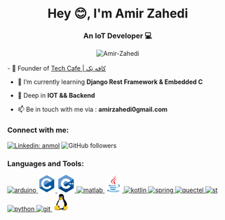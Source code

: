 

<h1 align="center">Hey 😊, I'm Amir Zahedi</h1>
<h3 align="center">An IoT Developer 💻</h3>
<div align="center">
<img  src="https://media.tenor.com/t3YlogZLsjoAAAAd/embedded-security-for-internet-of-things.gif" alt="Amir-Zahedi" />
</div>
<br>
 - 🔭 Founder of <a href="https://redl.ink/techcAFE/links"> Tech Cafe | کافه تِک</a>

- 📖 I’m currently learning **Django Rest Framework & Embedded C**

- 💬 Deep in **IOT‌ && Backend**

- 📫 Be in touch with me via : **amirzahedi0gmail.com**

<h3 align="left">Connect with me:</h3>

[![Linkedin: anmol](https://img.shields.io/badge/-AmirZahedi-blue?style=flat-square&logo=Linkedin&logoColor=white&link=https://www.linkedin.com/in/amir-zahedi-p-singh/)](https://www.linkedin.com/in/amir-zahedi-956528194/)
![GitHub followers](https://img.shields.io/github/followers/Amirzahedi78?label=Follow&style=social)

<h3 align="left">Languages and Tools:</h3>
<p align="left"> <a href="https://www.arduino.cc/" target="_blank" rel="noreferrer"> <img src="https://cdn.worldvectorlogo.com/logos/arduino-1.svg" alt="arduino" width="40" height="40"/> </a> <a href="https://www.cprogramming.com/" target="_blank" rel="noreferrer"> <img src="https://raw.githubusercontent.com/devicons/devicon/master/icons/c/c-original.svg" alt="c" width="40" height="40"/> </a> <a href="https://www.w3schools.com/cpp/" target="_blank" rel="noreferrer"> <img src="https://raw.githubusercontent.com/devicons/devicon/master/icons/cplusplus/cplusplus-original.svg" alt="cplusplus" width="40" height="40"/> </a>
 <a href="https://www.mathworks.com/" target="_blank" rel="noreferrer"> <img src="https://upload.wikimedia.org/wikipedia/commons/2/21/Matlab_Logo.png" alt="matlab" width="40" height="40"/> </a><a href="https://www.java.com" target="_blank" rel="noreferrer"> <img src="https://raw.githubusercontent.com/devicons/devicon/master/icons/java/java-original.svg" alt="java" width="40" height="40"/> </a>  
 <a href="https://kotlinlang.org" target="_blank" rel="noreferrer"> <img src="https://www.vectorlogo.zone/logos/kotlinlang/kotlinlang-icon.svg" alt="kotlin" width="40" height="40"/> </a>
 <a href="https://spring.io/" target="_blank" rel="noreferrer"> <img src="https://www.vectorlogo.zone/logos/springio/springio-icon.svg" alt="spring" width="40" height="40"/> </a>
 <a href="https://www.st.com/content/st_com/en.html" target="_blank" rel="noreferrer"> <img src="https://media.discordapp.net/attachments/1036374987059249243/1057870269273878661/Quectel_LOGO_200mmX32mm_300dpi.png" alt="quectel" width="40" height="40"/> </a>
  <a href="https://www.st.com/content/st_com/en.html" target="_blank" rel="noreferrer"> <img src="https://media.discordapp.net/attachments/1036374987059249243/1057866111703592960/web-stmicroelectronics.png" alt="st" width="40" height="40"/> </a>
 <a href="https://www.python.org/" target="_blank" rel="noreferrer"> <img src="https://cdn-icons-png.flaticon.com/128/5968/5968350.png" alt="python" width="40" height="40"/> </a>
 <a href="https://git-scm.com/" target="_blank" rel="noreferrer"> <img src="https://www.vectorlogo.zone/logos/git-scm/git-scm-icon.svg" alt="git" width="40" height="40"/> </a> 
 <a href="https://www.linux.org/" target="_blank" rel="noreferrer"> <img src="https://raw.githubusercontent.com/devicons/devicon/master/icons/linux/linux-original.svg" alt="linux" width="40" height="40"/> </a>
 
</p>

